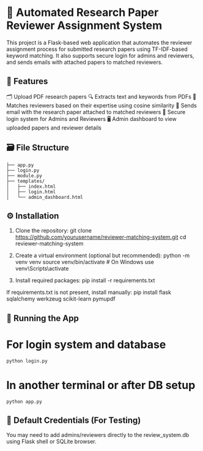 # 🧠 Automated Research Paper Reviewer Assignment System

This project is a Flask-based web application that automates the reviewer assignment process for submitted research papers using TF-IDF-based keyword matching. It also supports secure login for admins and reviewers, and sends emails with attached papers to matched reviewers.

## 🔧 Features
  🗂 Upload PDF research papers
  🔍 Extracts text and keywords from PDFs
  🤝 Matches reviewers based on their expertise using cosine similarity
  📩 Sends email with the research paper attached to matched reviewers
  🔐 Secure login system for Admins and Reviewers
  🖥️ Admin dashboard to view uploaded papers and reviewer details

## 🗃 File Structure
    ├── app.py              
    ├── login.py             
    ├── module.py           
    ├── templates/
    │   ├── index.html       
    │   ├── login.html       
    │   └── admin_dashboard.html 

## ⚙️ Installation
  1. Clone the repository:
  git clone https://github.com/yourusername/reviewer-matching-system.git
  cd reviewer-matching-system
  
  2. Create a virtual environment (optional but recommended):
  python -m venv venv
  source venv/bin/activate  # On Windows use venv\Scripts\activate
  
  3. Install required packages:
  pip install -r requirements.txt

  If requirements.txt is not present, install manually:
  pip install flask sqlalchemy werkzeug scikit-learn pymupdf

  ## 🚀 Running the App
  # For login system and database
    python login.py
  
  # In another terminal or after DB setup
    python app.py

  ## 🔐 Default Credentials (For Testing)
  You may need to add admins/reviewers directly to the review_system.db using Flask shell or SQLite browser.

  
